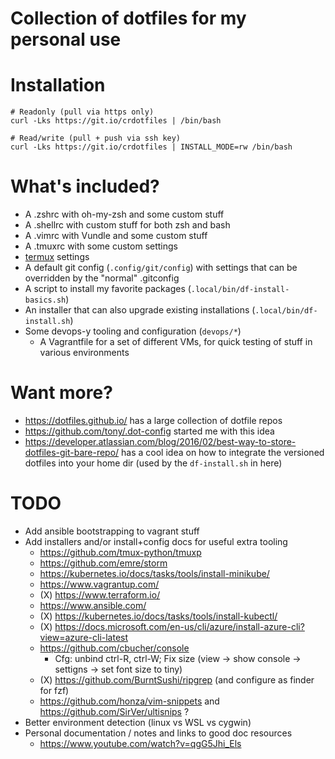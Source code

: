 # Collection of dotfiles for my personal use

# Installation

```
# Readonly (pull via https only)
curl -Lks https://git.io/crdotfiles | /bin/bash

# Read/write (pull + push via ssh key)
curl -Lks https://git.io/crdotfiles | INSTALL_MODE=rw /bin/bash 
```

# What's included?

* A .zshrc with oh-my-zsh and some custom stuff
* A .shellrc with custom stuff for both zsh and bash
* A .vimrc with Vundle and some custom stuff
* A .tmuxrc with some custom settings
* [termux](https://wiki.termux.com/wiki/Main_Page) settings
* A default git config (`.config/git/config`) with settings that can be overridden by the "normal" .gitconfig
* A script to install my favorite packages (`.local/bin/df-install-basics.sh`)
* An installer that can also upgrade existing installations (`.local/bin/df-install.sh`)
* Some devops-y tooling and configuration (`devops/*`)
  * A Vagrantfile for a set of different VMs, for quick testing of stuff in various environments

# Want more?

* https://dotfiles.github.io/ has a large collection of dotfile repos
* https://github.com/tony/.dot-config started me with this idea
* https://developer.atlassian.com/blog/2016/02/best-way-to-store-dotfiles-git-bare-repo/ has a cool idea on how to integrate the versioned dotfiles into your home dir (used by the `df-install.sh` in here)

# TODO

* Add ansible bootstrapping to vagrant stuff
* Add installers and/or install+config docs for useful extra tooling
  * https://github.com/tmux-python/tmuxp
  * https://github.com/emre/storm
  * https://kubernetes.io/docs/tasks/tools/install-minikube/
  * https://www.vagrantup.com/
  * (X) https://www.terraform.io/
  * https://www.ansible.com/
  * (X) https://kubernetes.io/docs/tasks/tools/install-kubectl/
  * (X) https://docs.microsoft.com/en-us/cli/azure/install-azure-cli?view=azure-cli-latest
  * https://github.com/cbucher/console
    * Cfg: unbind ctrl-R, ctrl-W; Fix size (view -> show console -> settigns -> set font size to tiny)
  * (X) https://github.com/BurntSushi/ripgrep (and configure as finder for fzf)
  * https://github.com/honza/vim-snippets and https://github.com/SirVer/ultisnips ?
* Better environment detection (linux vs WSL vs cygwin)
* Personal documentation / notes and links to good doc resources
  * https://www.youtube.com/watch?v=qgG5Jhi_Els
